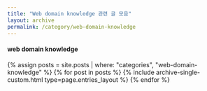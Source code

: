 ```yaml
---
title: "Web domain knowledge 관련 글 모음"
layout: archive
permalink: /category/web-domain-knowledge
---
```


#### web domain knowledge

{% assign posts = site.posts | where: "categories", "web-domain-knowledge" %}
{% for post in posts %} {% include archive-single-custom.html type=page.entries_layout %} {% endfor %}
